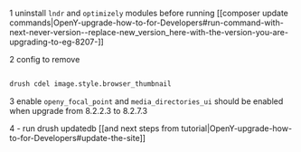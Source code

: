 

1 uninstall `lndr` and `optimizely` modules before running [[composer update commands|OpenY-upgrade-how-to-for-Developers#run-command-with-next-never-version--replace-new_version_here-with-the-version-you-are-upgrading-to-eg-8207-]]

2 config to remove
```sh

drush cdel image.style.browser_thumbnail
```

3 enable `openy_focal_point` and `media_directories_ui` should be enabled when upgrade from 8.2.2.3 to 8.2.7.3

4 - run drush updatedb [[and next steps from tutorial|OpenY-upgrade-how-to-for-Developers#update-the-site]]
